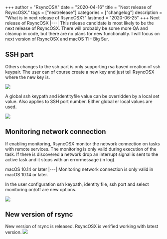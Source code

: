 +++
author = "RsyncOSX"
date = "2020-04-16"
title =  "Next release of RsyncOSX."
tags = ["nextrelease"]
categories = ["changelog"]
description = "What is in next release of RsyncOSX?"
lastmod = "2020-06-25"
+++
Next release of RsyncOSX
|---|
This release candidate is most likely to be the next release of RsyncOSX. There will probably be some more QA and cleanup in code, but there are no plans for new functionality. I will focus on next version of RsyncOSX and macOS 11 - Big Sur.

## SSH part

Others changes to the ssh part is only supporting rsa based creation of ssh keypair. The user can of course create a new key and just tell RsyncOSX where the new key is.

![](/images/RsyncOSX/master/nextversion/globalssh.png)

A global ssh keypath and identityfile value can be overridden by a local set value. Also applies to SSH port number. Either global er local values are used.

![](/images/RsyncOSX/master/nextversion/localssh.png)

## Monitoring network connection

If enabling monitoring, RsyncOSX monitor the network connection on tasks with remote services. The monitoring is only valid during execution of the task. If there is discovered a network drop an interrupt signal is sent to the active task and it stops with an errormessage (in log).

macOS 10.14 or later
|---|
Monitoring network connection is only valid in macOS 10.14 or later.

In the user configuration ssh keypath, identity file, ssh port and select monitoring on/off are new options.

![](/images/RsyncOSX/master/nextversion/monitorandssh.png)

## New version of rsync

New version of rsync is released. RsyncOSX is verified working with latest version.
![](/images/RsyncOSX/master/nextversion/newversionrsync.png)
